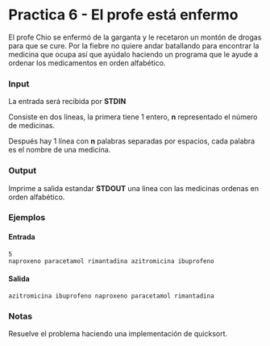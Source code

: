 # Practica 6 - El profe está enfermo

El profe Chio se enfermó de la garganta y le recetaron un montón de drogas para que se cure. Por la fiebre no quiere andar batallando para encontrar la medicina que ocupa así que ayúdalo haciendo un programa que le ayude a ordenar los medicamentos en orden alfabético.

### Input

La entrada será recibida por **STDIN**

Consiste en dos lineas, la primera tiene 1 entero, **n** representado el número de medicinas.

Después hay 1 línea con **n** palabras separadas por espacios, cada palabra es el nombre de una medicina.

### Output

Imprime a salida estandar **STDOUT** una linea con las medicinas ordenas en orden alfabético.

### Ejemplos

#### Entrada
```
5
naproxeno paracetamol rimantadina azitromicina ibuprofeno
```
#### Salida

```
azitromicina ibuprofeno naproxeno paracetamol rimantadina
```

### Notas

Resuelve el problema haciendo una implementación de quicksort.